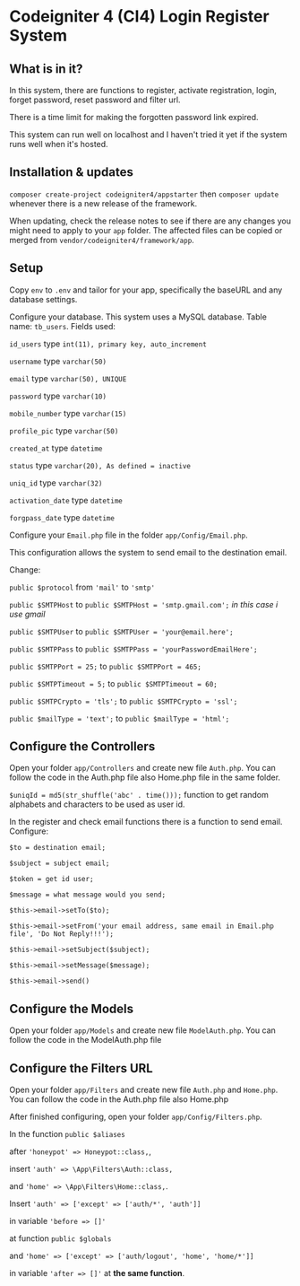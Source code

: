 # Codeigniter 4 (CI4) Login Register System

## What is in it?

In this system, there are functions to register, activate registration, login, 
forget password, reset password and filter url.

There is a time limit for making the forgotten password link expired.

This system can run well on localhost and I haven't tried it yet if the system runs well when it's hosted.

## Installation & updates

`composer create-project codeigniter4/appstarter` then `composer update` whenever
there is a new release of the framework.

When updating, check the release notes to see if there are any changes you might need to apply
to your `app` folder. The affected files can be copied or merged from
`vendor/codeigniter4/framework/app`.

## Setup

Copy `env` to `.env` and tailor for your app, specifically the baseURL
and any database settings.

Configure your database. This system uses a MySQL database. Table name: `tb_users`. Fields used:

`id_users` type `int(11), primary key, auto_increment`

`username` type `varchar(50)`

`email` type `varchar(50), UNIQUE`

`password` type `varchar(10)`

`mobile_number` type `varchar(15)`

`profile_pic` type `varchar(50)`

`created_at` type `datetime`

`status` type `varchar(20), As defined = inactive`

`uniq_id` type `varchar(32)`

`activation_date` type `datetime`

`forgpass_date` type `datetime`

Configure your `Email.php` file in the folder `app/Config/Email.php`. 

This configuration allows the system to send email to the destination email.

Change: 

`public $protocol` from `'mail'` to `'smtp'`

`public $SMTPHost` to `public $SMTPHost = 'smtp.gmail.com';` *in this case i use gmail*

`public $SMTPUser` to `public $SMTPUser = 'your@email.here';`

`public $SMTPPass` to `public $SMTPPass = 'yourPasswordEmailHere';`

`public $SMTPPort = 25;` to `public $SMTPPort = 465;`

`public $SMTPTimeout = 5;` to `public $SMTPTimeout = 60;`

`public $SMTPCrypto = 'tls';` to `public $SMTPCrypto = 'ssl';`

`public $mailType = 'text';` to `public $mailType = 'html';`

## Configure the Controllers
Open your folder `app/Controllers` and create new file `Auth.php`.
You can follow the code in the Auth.php file also Home.php file in the same folder.

`$uniqId = md5(str_shuffle('abc' . time()));` function to get random alphabets and characters to be used as user id.

In the register and check email functions there is a function to send email. Configure:

`$to = destination email;`

`$subject = subject email;`

`$token = get id user;`

`$message = what message would you send;`

`$this->email->setTo($to);`

`$this->email->setFrom('your email address, same email in Email.php file', 'Do Not Reply!!!');`

`$this->email->setSubject($subject);`

`$this->email->setMessage($message);`

`$this->email->send()`

## Configure the Models
Open your folder `app/Models` and create new file `ModelAuth.php`.
You can follow the code in the ModelAuth.php file

## Configure the Filters URL
Open your folder `app/Filters` and create new file `Auth.php` and `Home.php`.
You can follow the code in the Auth.php file also Home.php

After finished configuring, open your folder `app/Config/Filters.php`. 

In the function `public $aliases` 

after `'honeypot' => Honeypot::class,`, 

insert `'auth' => \App\Filters\Auth::class,` 

and `'home' => \App\Filters\Home::class,`.

Insert `'auth' => ['except' => ['auth/*', 'auth']]` 

in variable `'before => []'` 

at  function `public $globals` 

and `'home' => ['except' => ['auth/logout', 'home', 'home/*']]` 

in variable `'after => []'` at **the same function**.

